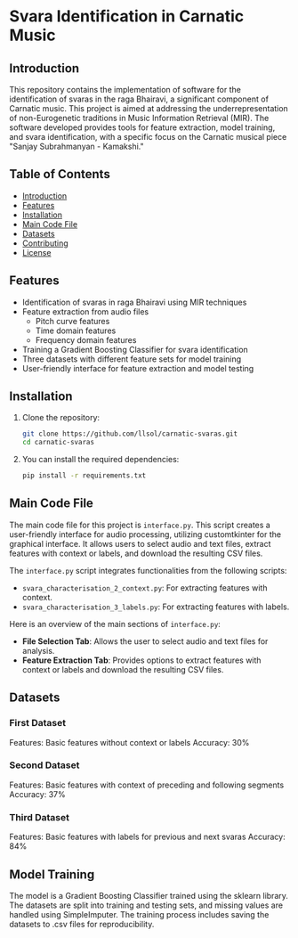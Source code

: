 # Svara Identification in Carnatic Music

## Introduction

This repository contains the implementation of software for the identification of svaras in the raga Bhairavi, a significant component of Carnatic music. This project is aimed at addressing the underrepresentation of non-Eurogenetic traditions in Music Information Retrieval (MIR). The software developed provides tools for feature extraction, model training, and svara identification, with a specific focus on the Carnatic musical piece "Sanjay Subrahmanyan - Kamakshi."

## Table of Contents

- [Introduction](#introduction)
- [Features](#features)
- [Installation](#installation)
- [Main Code File](#maincodefile)
- [Datasets](#datasets)
- [Contributing](#contributing)
- [License](#license)

## Features

- Identification of svaras in raga Bhairavi using MIR techniques
- Feature extraction from audio files
  - Pitch curve features
  - Time domain features
  - Frequency domain features
- Training a Gradient Boosting Classifier for svara identification
- Three datasets with different feature sets for model training
- User-friendly interface for feature extraction and model testing

## Installation

1. Clone the repository:

    ```sh
    git clone https://github.com/llsol/carnatic-svaras.git
    cd carnatic-svaras
    ```


2. You can install the required dependencies:

    ```sh
    pip install -r requirements.txt
    ```

## Main Code File

The main code file for this project is `interface.py`. This script creates a user-friendly interface for audio processing, utilizing customtkinter for the graphical interface. It allows users to select audio and text files, extract features with context or labels, and download the resulting CSV files.

The `interface.py` script integrates functionalities from the following scripts:
- `svara_characterisation_2_context.py`: For extracting features with context.
- `svara_characterisation_3_labels.py`: For extracting features with labels.

Here is an overview of the main sections of `interface.py`:
- **File Selection Tab**: Allows the user to select audio and text files for analysis.
- **Feature Extraction Tab**: Provides options to extract features with context or labels and download the resulting CSV files.

## Datasets

### First Dataset
Features: Basic features without context or labels
Accuracy: 30%

### Second Dataset
Features: Basic features with context of preceding and following segments
Accuracy: 37%

### Third Dataset
Features: Basic features with labels for previous and next svaras
Accuracy: 84%

## Model Training
The model is a Gradient Boosting Classifier trained using the sklearn library. The datasets are split into training and testing sets, and missing values are handled using SimpleImputer. The training process includes saving the datasets to .csv files for reproducibility.

